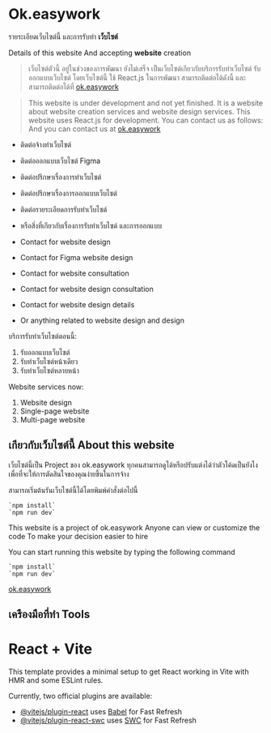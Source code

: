 Ok.easywork
===========

รายระเอียดเว็บไซต์นี้
และการรับทํา **เว็บไซต์**

Details of this website
And accepting **website** creation

> เว็บไซต์ตัวนี้ อยู่ในช่วงของการพัฒนา ยังไม่เสร็จ
> เป็นเว็บไซต์เกียวกับบริการรับทําเว็บไซต์ รับออกแบบเว็บไซต์
> โดยเว็บไซต์นี้ ใช้ React.js ในการพัฒนา สามารถติดต่อได้ดังนี้
> และสามารถติดต่อได้ที่ [ok.easywork](https://www.instagram.com/ok.easywork/)

> This website is under development and not yet finished.
> It is a website about website creation services and website design services.
> This website uses React.js for development. You can contact us as follows:
> And you can contact us at [ok.easywork](https://www.instagram.com/ok.easywork/)  

- ติดต่อจ้างทําเว็บไซต์
- ติดต่อออกแบบเว็บไซต์ Figma
- ติดต่อปรึกษาเรื่องการทําเว็บไซต์
- ติดต่อปรึกษาเรื่องการออกแบบเว็บไซต์
- ติดต่อรายระเอียดการรับทําเว็บไซต์
- หรือสิ่งที่เกียวกับเรื่องการรับทําเว็บไซต์ และการออกแบบ

- Contact for website design
- Contact for Figma website design
- Contact for website consultation
- Contact for website design consultation
- Contact for website design details
- Or anything related to website design and design

บริการรับทําเว็บไซต์ตอนนี้:

1. รับออกแบบเว็บไซต์
2. รับทําเว็บไซต์หน้าเดียว
3. รับทําเว็บไซต์หลายหน้า

Website services now:

1. Website design
2. Single-page website
3. Multi-page website

เกียวกับเว็บไซต์นี้ About this website
---------------------------------

เว็บไซต์นี้เป็น Project ของ ok.easywork
ทุกคนสามารถดูได้หรือปรับแต่งได้ว่าตัวโค้ดเป็นยังไง
เพื่อที่จะให้การตัดสินใจของคุณง่ายขึ้นในการจ้าง

สามารถเริ่มต้นรันเว็บไซต์นี้ได้โดยพิมพ์คําสั่งต่อไปนี้

    `npm install`
    `npm run dev`

This website is a project of ok.easywork
Anyone can view or customize the code
To make your decision easier to hire

You can start running this website by typing the following command

    `npm install`
    `npm run dev`

[ok.easywork](https://www.instagram.com/ok.easywork/)

เครืองมือที่ทํา Tools
-----------------

# React + Vite

This template provides a minimal setup to get React working in Vite with HMR and some ESLint rules.

Currently, two official plugins are available:

- [@vitejs/plugin-react](https://github.com/vitejs/vite-plugin-react/blob/main/packages/plugin-react/README.md) uses [Babel](https://babeljs.io/) for Fast Refresh
- [@vitejs/plugin-react-swc](https://github.com/vitejs/vite-plugin-react-swc) uses [SWC](https://swc.rs/) for Fast Refresh

